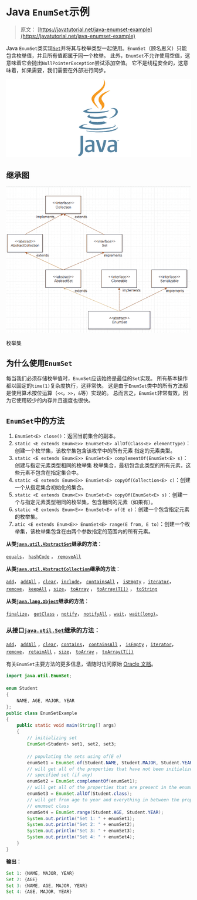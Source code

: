 # Java `EnumSet`示例

> 原文： [https://javatutorial.net/java-enumset-example](https://javatutorial.net/java-enumset-example)

Java `EnumSet`类实现[`Set`](https://docs.oracle.com/javase/7/docs/api/java/util/Set.html)并将其与枚举类型一起使用。`EnumSet`（顾名思义）只能包含枚举值，并且所有值都属于同一个枚举。 此外，`EnumSet`不允许使用空值，这意味着它会抛出`NullPointerException`尝试添加空值。 它不是线程安全的，这意味着，如果需要，我们需要在外部进行同步。

![java-featured-image](img/e0db051dedc1179e7424b6d998a6a772.jpg)

## 继承图

![Enum Set inheritance Diagram](img/c571fb03759f9b0bc36e6fe31bc616e4.jpg)

枚举集

## 为什么使用`EnumSet`

每当我们必须存储枚举值时，`EnumSet`应该始终是最佳的`Set`实现。 所有基本操作都以固定的`time(1)`复杂度执行，这非常快。 这是由于`EnumSet`类中的所有方法都是使用算术按位运算（`<<`，`>>`，`&`等）实现的。 总而言之，`EnumSet`非常有效，因为它使用较少的内存并且速度也很快。

## `EnumSet`中的方法

1.  `EnumSet<E> close()`：返回当前集合的副本。
2.  `static <E extends Enum<E>> EnumSet<E> allOf(Class<E> elementType)`：创建一个枚举集，该枚举集包含该枚举中的所有元素 指定的元素类型。
3.  `static <E extends Enum<E>> EnumSet<E> complementOf(EnumSet<E> s)`：创建与指定元素类型相同的枚举集 枚举集合，最初包含此类型的所有元素，这些元素不包含在指定集合中。
4.  `static <E extends Enum<E>> EnumSet<E> copyOf(Collection<E> c)`：创建一个从指定集合初始化的集合。
5.  `static <E extends Enum<E>> EnumSet<E> copyOf(EnumSet<E> s)`：创建一个与指定元素类型相同的枚举集，包含相同的元素（如果有）。
6.  `static <E extends Enum<E>> EnumSet<E> of(E e)`：创建一个包含指定元素的枚举集。
7. `atic <E extends Enum<E>> EnumSet<E> range(E from, E to)`：创建一个枚举集，该枚举集包含在由两个参数指定的范围内的所有元素。

**从类[`java.util.AbstractSet`](https://docs.oracle.com/javase/7/docs/api/java/util/AbstractSet.html)继承的方法**：

[`equals`](https://docs.oracle.com/javase/7/docs/api/java/util/AbstractSet.html#equals(java.lang.Object))， [`hashCode`](https://docs.oracle.com/javase/7/docs/api/java/util/AbstractSet.html#hashCode()) ， [`removeAll`](https://docs.oracle.com/javase/7/docs/api/java/util/AbstractSet.html#removeAll(java.util.Collection))

**从类[`java.util.AbstractCollection`](https://docs.oracle.com/javase/7/docs/api/java/util/AbstractCollection.html "class in java.util")继承的方法**：

[`add`](https://docs.oracle.com/javase/7/docs/api/java/util/AbstractCollection.html#add(E))， [`addAll`](https://docs.oracle.com/javase/7/docs/api/java/util/AbstractCollection.html#addAll(java.util.Collection)) ，[`clear`](https://docs.oracle.com/javase/7/docs/api/java/util/AbstractCollection.html#clear())，[`include`](https://docs.oracle.com/javase/7/docs/api/java/util/AbstractCollection.html#contains(java.lang.Object))， [`containsAll`](https://docs.oracle.com/javase/7/docs/api/java/util/AbstractCollection.html#containsAll(java.util.Collection)) ， [`isEmpty`](https://docs.oracle.com/javase/7/docs/api/java/util/AbstractCollection.html#isEmpty()) ，[`iterator`](https://docs.oracle.com/javase/7/docs/api/java/util/AbstractCollection.html#iterator())，[`remove`](https://docs.oracle.com/javase/7/docs/api/java/util/AbstractCollection.html#remove(java.lang.Object))， [`keepAll`](https://docs.oracle.com/javase/7/docs/api/java/util/AbstractCollection.html#retainAll(java.util.Collection)) ，[`size`](https://docs.oracle.com/javase/7/docs/api/java/util/AbstractCollection.html#size())， [`toArray`](https://docs.oracle.com/javase/7/docs/api/java/util/AbstractCollection.html#toArray()) ， [`toArray(T[])`](https://docs.oracle.com/javase/7/docs/api/java/util/AbstractCollection.html#toArray(T[])) ， [`toString`](https://docs.oracle.com/javase/7/docs/api/java/util/AbstractCollection.html#toString())

**从类[`java.lang.Object`](https://docs.oracle.com/javase/7/docs/api/java/lang/Object.html "class in java.lang")继承的方法**：

[`finalize`](https://docs.oracle.com/javase/7/docs/api/java/lang/Object.html#finalize())， [`getClass`](https://docs.oracle.com/javase/7/docs/api/java/lang/Object.html#getClass()) ，[`notify`](https://docs.oracle.com/javase/7/docs/api/java/lang/Object.html#notify())， [`notifyAll`](https://docs.oracle.com/javase/7/docs/api/java/lang/Object.html#notifyAll()) ，[`wait`](https://docs.oracle.com/javase/7/docs/api/java/lang/Object.html#wait())，[`wait(long)`](https://docs.oracle.com/javase/7/docs/api/java/lang/Object.html#wait(long))。

### 从接口[`java.util.Set`](https://docs.oracle.com/javase/7/docs/api/java/util/Set.html "interface in java.util")继承的方法：

[`add`](https://docs.oracle.com/javase/7/docs/api/java/util/Set.html#add(E))， [`addAll`](https://docs.oracle.com/javase/7/docs/api/java/util/Set.html#addAll(java.util.Collection)) ，[`clear`](https://docs.oracle.com/javase/7/docs/api/java/util/Set.html#clear())，[`contains`](https://docs.oracle.com/javase/7/docs/api/java/util/Set.html#contains(java.lang.Object))， [`containsAll`](https://docs.oracle.com/javase/7/docs/api/java/util/Set.html#containsAll(java.util.Collection)) ， [`isEmpty`](https://docs.oracle.com/javase/7/docs/api/java/util/Set.html#isEmpty()) ，[`iterator`](https://docs.oracle.com/javase/7/docs/api/java/util/Set.html#iterator())，[`remove`](https://docs.oracle.com/javase/7/docs/api/java/util/Set.html#remove(java.lang.Object))， [`retainAll`](https://docs.oracle.com/javase/7/docs/api/java/util/Set.html#retainAll(java.util.Collection)) ，[`size`](https://docs.oracle.com/javase/7/docs/api/java/util/Set.html#size())， [`toArray`](https://docs.oracle.com/javase/7/docs/api/java/util/Set.html#toArray()) ， [`toArray(T[])`](https://docs.oracle.com/javase/7/docs/api/java/util/Set.html#toArray(T[]))

有关`EnumSet`主要方法的更多信息，请随时访问原始 [Oracle 文档](https://docs.oracle.com/javase/7/docs/api/java/util/EnumSet.html)。

```java
import java.util.EnumSet; 

enum Student  
{ 
    NAME, AGE, MAJOR, YEAR 
}; 
public class EnumSetExample
{ 
    public static void main(String[] args)  
    { 
        // initializing set
        EnumSet<Student> set1, set2, set3;

        // populating the sets using of(E e)
        enumSet1 = EnumSet.of(Student.NAME, Student.MAJOR, Student.YEAR);
        // will get all of the properties that have not been initialized to the 
        // specified set (if any) 
        enumSet2 = EnumSet.complementOf(enumSet1); 
        // will get all of the properties that are present in the enumset
        enumSet3 = EnumSet.allOf(Student.class); 
        // will get from age to year and everything in between the properties of the 
        // enumset class
        enumSet4 = EnumSet.range(Student.AGE, Student.YEAR); 
        System.out.println("Set 1: " + enumSet1); 
        System.out.println("Set 2: " + enumSet2); 
        System.out.println("Set 3: " + enumSet3); 
        System.out.println("Set 4: " + enumSet4); 
    } 
}
```

**输出**： 

```java
Set 1: {NAME, MAJOR, YEAR}
Set 2: {AGE}
Set 3: {NAME, AGE, MAJOR, YEAR}
Set 4: {AGE, MAJOR, YEAR}
```
